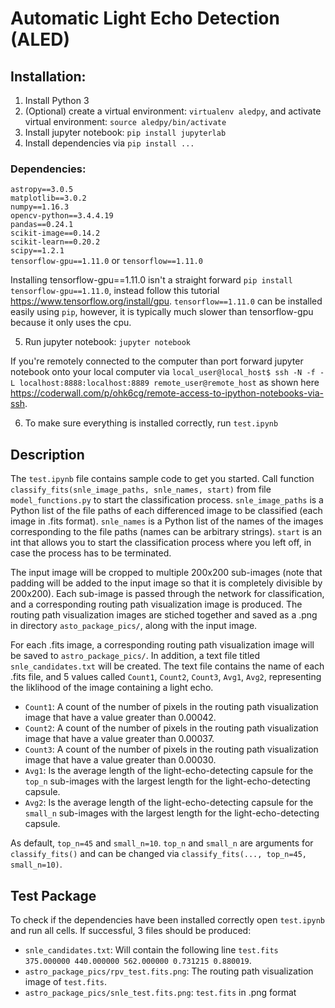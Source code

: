 # Automatic Light Echo Detection (ALED)

## Installation:
1. Install Python 3
2. (Optional) create a virtual environment: `virtualenv aledpy`, and activate virtual environment: `source aledpy/bin/activate`
3. Install jupyter notebook: `pip install jupyterlab`
4. Install dependencies via `pip install ...`
### Dependencies:
`astropy==3.0.5`\
`matplotlib==3.0.2`\
`numpy==1.16.3`\
`opencv-python==3.4.4.19`\
`pandas==0.24.1`\
`scikit-image==0.14.2`\
`scikit-learn==0.20.2`\
`scipy==1.2.1`\
`tensorflow-gpu==1.11.0` or `tensorflow==1.11.0`

Installing tensorflow-gpu==1.11.0 isn't a straight forward `pip install tensorflow-gpu==1.11.0`, instead follow this tutorial https://www.tensorflow.org/install/gpu. `tensorflow==1.11.0` can be installed easily using `pip`, however, it is typically much slower than tensorflow-gpu because it only uses the cpu.

5. Run jupyter notebook: `jupyter notebook`

If you're remotely connected to the computer than port forward jupyter notebook onto your local computer via `local_user@local_host$ ssh -N -f -L localhost:8888:localhost:8889 remote_user@remote_host` as shown here https://coderwall.com/p/ohk6cg/remote-access-to-ipython-notebooks-via-ssh.

6. To make sure everything is installed correctly, run `test.ipynb`


## Description
The `test.ipynb` file contains sample code to get you started. Call function `classify_fits(snle_image_paths, snle_names, start)` from file `model_functions.py` to start the classification process. `snle_image_paths` is a Python list of the file paths of each differenced image to be classified (each image in .fits format). `snle_names` is a Python list of the names of the images corresponding to the file paths (names can be arbitrary strings). `start` is an int that allows you to start the classification process where you left off, in case the process has to be terminated.

The input image will be cropped to multiple 200x200 sub-images (note that padding will be added to the input image so that it is completely divisible by 200x200). Each sub-image is passed through the network for classification, and a corresponding routing path visualization image is produced. The routing path visualization images are stiched together and saved as a .png in directory `asto_package_pics/`, along with the input image.

For each .fits image, a corresponding routing path visualization image will be saved to `astro_package_pics/`. In addition, a text file titled `snle_candidates.txt` will be created. The text file contains the name of each .fits file, and 5 values called `Count1`, `Count2`, `Count3`, `Avg1`, `Avg2`, representing the liklihood of the image containing a light echo.

* `Count1`: A count of the number of pixels in the routing path visualization image that have a value greater than 0.00042.
* `Count2`: A count of the number of pixels in the routing path visualization image that have a value greater than 0.00037.
* `Count3`: A count of the number of pixels in the routing path visualization image that have a value greater than 0.00030.
* `Avg1`: Is the average length of the light-echo-detecting capsule for the `top_n` sub-images with the largest length for the light-echo-detecting capsule.
* `Avg2`: Is the average length of the light-echo-detecting capsule for the `small_n` sub-images with the largest length for the light-echo-detecting capsule.

As default, `top_n=45` and `small_n=10`. `top_n` and `small_n` are arguments for `classify_fits()` and can be changed via `classify_fits(..., top_n=45, small_n=10)`.


## Test Package

To check if the dependencies have been installed correctly open `test.ipynb` and run all cells. If successful, 3 files should be produced:
* `snle_candidates.txt`: Will contain the following line `test.fits 375.000000 440.000000 562.000000 0.731215 0.880019`.
* `astro_package_pics/rpv_test.fits.png`: The routing path visualization image of `test.fits`.
* `astro_package_pics/snle_test.fits.png`: `test.fits` in .png format
